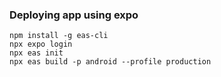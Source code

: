 ### Deploying app using expo
```
npm install -g eas-cli
npx expo login
npx eas init
npx eas build -p android --profile production
```
